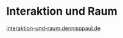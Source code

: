 # Interaktion und Raum

[interaktion-und-raum.dennisppaul.de](https://interaktion-und-raum.dennisppaul.de/)

